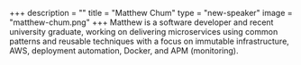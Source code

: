 +++
description = ""
title = "Matthew Chum"
type = "new-speaker"
image = "matthew-chum.png"
+++
Matthew is a software developer and recent university graduate, working on delivering microservices using common patterns and reusable techniques with a focus on immutable infrastructure, AWS, deployment automation, Docker, and APM (monitoring).